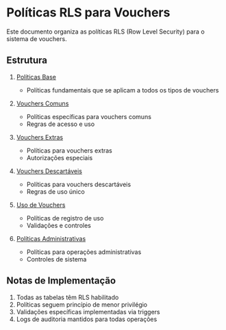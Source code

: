 # Políticas RLS para Vouchers

Este documento organiza as políticas RLS (Row Level Security) para o sistema de vouchers.

## Estrutura

1. [Políticas Base](./vouchers/base_policies.md)
   - Políticas fundamentais que se aplicam a todos os tipos de vouchers

2. [Vouchers Comuns](./vouchers/common_voucher_policies.md)
   - Políticas específicas para vouchers comuns
   - Regras de acesso e uso

3. [Vouchers Extras](./vouchers/extra_voucher_policies.md)
   - Políticas para vouchers extras
   - Autorizações especiais

4. [Vouchers Descartáveis](./vouchers/disposable_voucher_policies.md)
   - Políticas para vouchers descartáveis
   - Regras de uso único

5. [Uso de Vouchers](./vouchers/usage_policies.md)
   - Políticas de registro de uso
   - Validações e controles

6. [Políticas Administrativas](./vouchers/admin_policies.md)
   - Políticas para operações administrativas
   - Controles de sistema

## Notas de Implementação

1. Todas as tabelas têm RLS habilitado
2. Políticas seguem princípio de menor privilégio
3. Validações específicas implementadas via triggers
4. Logs de auditoria mantidos para todas operações
```